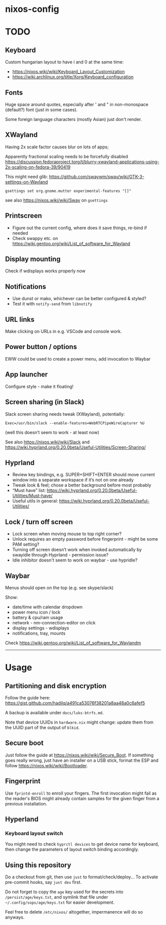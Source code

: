 # nixos-config

# TODO

## Keyboard

Custom hungarian layout to have í and 0 at the same time:
- https://nixos.wiki/wiki/Keyboard_Layout_Customization
- https://wiki.archlinux.org/title/Xorg/Keyboard_configuration

## Fonts

Huge space around quotes, especially after ' and " in non-monospace (default?) font (just in some cases).

Some foreign language characters (mostly Asian) just don't render.

## XWayland

Having 2x scale factor causes blur on lots of apps;

Apparently fractional scaling needs to be forcefully disabled
https://discussion.fedoraproject.torg/t/blurry-xwayland-applications-using-2x-scaling-on-fedora-39/90419

This might need glib:
https://github.com/swaywm/sway/wiki/GTK-3-settings-on-Wayland

```shell
gsettings set org.gnome.mutter experimental-features "[]"
```

see also https://nixos.wiki/wiki/Sway on `gsettings`

## Printscreen

- Figure out the current config, where does it save things, re-bind if needed
- Check swappy etc. on https://wiki.gentoo.org/wiki/List_of_software_for_Wayland

## Display mounting

Check if wdisplays works properly now

## Notifications

- Use dunst or mako, whichever can be better configured & styled?
- Test it with `notify-send` from `libnotify`

## URL links

Make clicking on URLs in e.g. VSCode and console work.

## Power button / options

EWW could be used to create a power menu, add invocation to Waybar

## App launcher

Configure style - make it floating!

## Screen sharing (in Slack)

Slack screen sharing needs tweak (XWayland), potentially:

```
Exec=/usr/bin/slack --enable-features=WebRTCPipeWireCapturer %U
```
(well this doesn’t seem to work - at least now)

See also https://nixos.wiki/wiki/Slack
and https://wiki.hyprland.org/0.20.0beta/Useful-Utilities/Screen-Sharing/

## Hyprland

- Review key bindings, e.g. SUPER+SHIFT+ENTER should move current window into a separate workspace if it’s not on one already
- Tweak look & feel; chose a better background before most probably
- “Must have” list: https://wiki.hyprland.org/0.20.0beta/Useful-Utilities/Must-have/
- Useful utils in general: https://wiki.hyprland.org/0.20.0beta/Useful-Utilities/

## Lock / turn off screen

- Lock screen when moving mouse to top right corner?
- Unlock requires an empty password before fingerprint - might be some PAM setting?
- Turning off screen doesn’t work when invoked automatically by swayidle through Hyprland - permission issue?
- Idle inhibitor doesn't seem to work on waybar - use hypridle?

## Waybar

Menus should open on the top (e.g. see skype/slack)

Show:
- date/time with calendar dropdown
- power menu icon / lock
- battery & cpu/ram usage
- network - nm-connection-editor on click
- display settings - wdisplays
- notifications, tray, mounts

Check https://wiki.gentoo.org/wiki/List_of_software_for_Waylandm

------

# Usage

## Partitioning and disk encryption

Follow the guide here: https://gist.github.com/hadilq/a491ca53076f38201a8aa48a0c6afef5

A backup is available under `docs/luks-btrfs.md`.

Note that device UUIDs in `hardware.nix` might change:
update them from the UUID part of the output of `blkid`.

## Secure boot

Just follow the guide at https://nixos.wiki/wiki/Secure_Boot.
If something goes really wrong, just have an installer on a USB stick,
format the ESP and follow https://nixos.wiki/wiki/Bootloader.

## Fingerprint

Use `fprintd-enroll` to enroll your fingers.
The first invocation might fail as the reader's BIOS might already
contain samples for the given finger from a previous installation.

## Hyperland

### Keyboard layout switch

You might need to check `hyprctl devices` to get device name for keyboard,
then change the parameters of layout switch binding accordingly.

## Using this repository

Do a checkout from git, then use `just` to format/check/deploy...
To activate pre-commit hooks, say `just dev` first.

Do not forget to copy the `age` key used for the secrets into `/persist/age/keys.txt`,
and symlink that file under `~/.config/sops/age/keys.txt` for easier development.

Feel free to delete `/etc/nixos/` altogether, impermanence will do so anyways.
